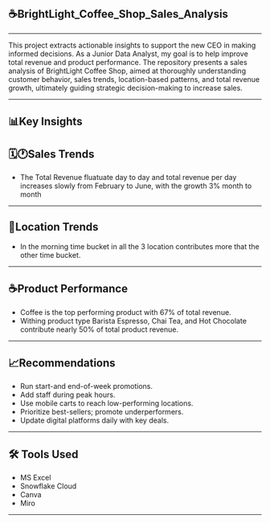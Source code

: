 ☕BrightLight_Coffee_Shop_Sales_Analysis
-------------------------------------------
----------------------------------------------------------
This project extracts actionable insights to support the new CEO in making informed decisions. As a Junior Data Analyst, my goal is to help improve total revenue and product performance. The repository presents a sales analysis of BrightLight Coffee Shop, aimed at thoroughly understanding customer behavior, sales trends, location-based patterns, and total revenue growth, ultimately guiding strategic decision-making to increase sales.

-----------------------------------------------------------
📊Key Insights
-----------------------------------------------------------
🗓️🕐Sales Trends
----------------------------------
- The Total Revenue fluatuate day to day and total revenue per day increases slowly from February to June, with the growth 3% month to month
----------------------
📍Location Trends
----------------------
- In the morning time bucket in all the 3 location contributes more that the other time bucket.
-----------------------
☕Product Performance
------------------------
- Coffee is the top performing product with 67% of total revenue.
- Withing product type Barista Espresso, Chai Tea, and Hot Chocolate contribute nearly 50% of total product revenue.
---------------------------------
📈Recommendations
---------------------------------
- Run start-and end-of-week promotions.
- Add staff during peak hours.
- Use mobile carts to reach low-performing locations.
- Prioritize best-sellers; promote underperformers.
- Update digital platforms daily with key deals.
------------------------------
🛠️ Tools Used
-------------
- MS Excel
- Snowflake Cloud 
- Canva
- Miro
-------------------------------



